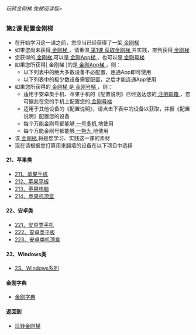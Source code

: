 ###### 玩转金刚梯 免梯阅读版>


### 第2课 配置金刚梯
- 在开始学习这一课之前，您应当已经获得了一架[ 金刚梯 ]()
- 如果您尚未获得[ 金刚梯 ]()，请重温[ 第1课 获取金刚梯 ](https://github.com/a2zitpro/web/blob/master/LadderFree/LadderGet/LadderGet.md)并实践，直到获得[ 金刚梯 ]()
- 您获得的[ 金刚梯 ]()可以是[ 金刚App梯 ]()，也可以是[ 金刚号梯 ]()
- 如果您所获得[ 金刚梯 ]的是[ 金刚App梯 ]()，则：
  - 以下列表中的绝大多数设备不必配置，连通App即可使用
  - 以下列表中的极少数设备需要配置，之后才能连通App使用
- 如果您所获得的[ 金刚梯 ]()是[ 金刚号梯 ]()，则：
  - 适用于安卓类手机、苹果手机的《配置说明》已经送达您的[ 注册邮箱 ]()，您可据此在您的手机上配置您的[ 金刚号梯 ]()
  - 适用于其他设备的《配置说明》，请点击下表中的设备以获取，并据《配置说明》配置您的设备
  - 每个万能金刚号都能够[ 一号多机 ]()地使用
  - 每个万能金刚号都能够[ 一拖九 ]()地使用
- 该[ 金刚梯 ]()将是您学习、实践这一课的素材
- 现在请根据您打算用来翻墙的设备在以下项目中选择

#### 21、苹果类
- [211、苹果手机  ](https://github.com/a2zitpro/web/blob/master/LadderFree/LadderConfigure/Apple/iPhone/iPhone.md)
- [212、苹果平板  ](https://github.com/a2zitpro/web/blob/master/LadderFree/LadderConfigure/Apple/iPad/iPad.md)
- [213、苹果电脑  ](https://github.com/a2zitpro/web/blob/master/LadderFree/LadderConfigure/Apple/MacOS/MacOS.md)
- [214、苹果机顶盒](https://github.com/a2zitpro/web/blob/master/LadderFree/LadderConfigure/Apple/TVBox/TVBox.md)

#### 22、安卓类

- [221、安卓类手机](https://github.com/a2zitpro/web/blob/master/LadderFree/LadderConfigure/Android/Phone/Phone.md)
- [222、安卓类平板](https://github.com/a2zitpro/web/blob/master/LadderFree/LadderConfigure/Android/Pad/Pad.md)
- [223、安卓类机顶盒](https://github.com/a2zitpro/web/blob/master/LadderFree/LadderConfigure/Android/TVBox/TVBox.md)


#### 23、Windows类

- [23、Windows系列](https://github.com/a2zitpro/web/blob/master/LadderFree/LadderConfigure/Windows/Windows.md)




#### 金刚字典
- [金刚字典](https://github.com/a2zitpro/web/blob/master/LadderFree/kkDictionary/kkDictionary.md)


#### 返回到
- [玩转金刚梯](https://github.com/a2zitpro/web/blob/master/LadderFree/main.md)
